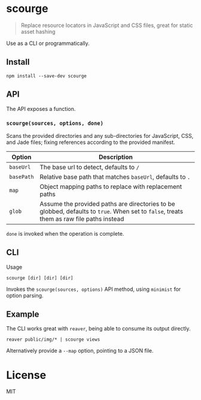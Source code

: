 # scourge

> Replace resource locators in JavaScript and CSS files, great for static asset hashing

Use as a CLI or programmatically.

## Install

```shell
npm install --save-dev scourge
```

## API

The API exposes a function.

### `scourge(sources, options, done)`

Scans the provided directories and any sub-directories for JavaScript, CSS, and Jade files; fixing references according to the provided manifest.

Option      | Description
------------|--------------
 `baseUrl`  | The base url to detect, defaults to `/`
 `basePath` | Relative base path that matches `baseUrl`, defaults to `.`
 `map`      | Object mapping paths to replace with replacement paths
 `glob`     | Assume the provided paths are directories to be globbed, defaults to `true`. When set to `false`, treats them as raw file paths instead

`done` is invoked when the operation is complete.

## CLI

Usage

```shell
scourge [dir] [dir] [dir]
```

Invokes the `scourge(sources, options)` API method, using `minimist` for option parsing.

## Example

The CLI works great with `reaver`, being able to consume its output directly.

```shell
reaver public/img/* | scourge views
```

Alternatively provide a `--map` option, pointing to a JSON file.

# License

MIT
